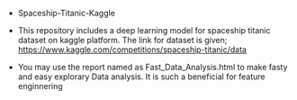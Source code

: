 - Spaceship-Titanic-Kaggle
- This repository includes a deep learning model for spaceship titanic dataset on kaggle platform.  The link for dataset is given; https://www.kaggle.com/competitions/spaceship-titanic/data

- You may use the report named as Fast_Data_Analysis.html to make fasty and easy explorary Data analysis. It is such a beneficial for feature enginnering

